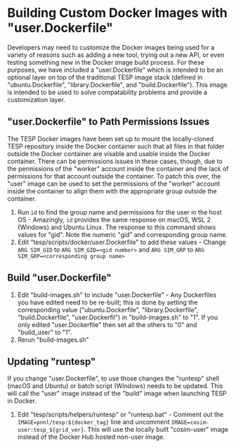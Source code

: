 # Building Custom Docker Images with "user.Dockerfile"
Developers may need to customize the Docker images being used for a variety of reasons such as adding a new tool, trying out a new API, or even testing something new in the Docker image build process. For these purposes, we have included a "user.Dockerfile" which is intended to be an optional layer on top of the traditional TESP image stack (defined in "ubuntu.Dockerfile", "library.Dockerfile", and "build.Dockerfile"). This image is intended to be used to solve compatability problems and provide a customization layer.

## "user.Dockerfile" to Path Permissions Issues
The TESP Docker images have been set up to mount the locally-cloned TESP repository inside the Docker container such that all files in that folder outside the Docker container are visable and usable inside the Docker container. There can be permissions issues in these cases, though, due to the permissions of the "worker" account inside the container and the lack of permissions for that account outside the container. To patch this over, the "user" image can be used to set the permissions of the "worker" account inside the container to align them with the appropriate group outside the container.

1. Run `id` to find the group name and permissions for the user in the host OS - Amazingly, `id` provides the same response on macOS, WSL 2 (Windows) and Ubuntu Linux. The response to this command shows values for "gid". Note the numeric "gid" and corresponding group name.
2. Edit "tesp/scripts/docker/user.Dockerfile" to add these values - Change `ARG SIM_GID` to `ARG SIM_GID=<gid number>` and `ARG SIM_GRP` to `ARG SIM_GRP=<corresponding group name>`

## Build "user.Dockerfile"
1. Edit "build-images.sh" to include "user.Dockerfile" - Any Dockerfiles you have edited need to be re-built; this is done by setting the corresponding value ("ubuntu.Dockerfile", "library.Dockerfile", "build.Dockerfile", "user.Dockerfil") in "build-images.sh" to "1". If you only edited "user.Dockerfile" then set all the others to "0" and "build_user" to "1".
2. Rerun "build-images.sh"

## Updating "runtesp"
If you change "user.Dockerfile", to use those changes the "runtesp" shell (macOS and Ubuntu) or batch script (Windows) needs to be updated. This will call the "user" image instead of the "build" image when launching TESP in Docker.

1. Edit "tesp/scripts/helpers/runtesp" or "runtesp.bat" - Comment out the `IMAGE=pnnl/tesp:${docker_tag}` line and uncomment `IMAGE=cosim-user:tesp_${grid_ver}`. This will use the locally built "cosim-user" image instead of the Docker Hub hosted non-user image.
